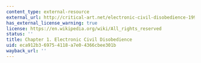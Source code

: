 ```yaml
---
content_type: external-resource
external_url: http://critical-art.net/electronic-civil-disobedience-1996/
has_external_license_warning: true
license: https://en.wikipedia.org/wiki/All_rights_reserved
status: ''
title: Chapter 1. Electronic Civil Disobedience
uid: eca912b3-6975-4118-a7e0-4366cbee301b
wayback_url: ''
---
```

